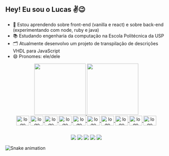 ## Hey! Eu sou o Lucas ✌️😉

- 🌱 Estou aprendendo sobre front-end (vanilla e react) e sobre back-end (experimentando com node, ruby e java)
- 📚 Estudando engenharia da computação na Escola Politécnica da USP
- 🗂️ Atualmente desenvolvo um projeto de transpilação de descrições VHDL para JavaScript
- 😄 Pronomes: ele/dele

<div align="center">
    <a href="https://github.com/lucas-sellari">
    <img height="160em" src="https://github-readme-stats.vercel.app/api?username=lucas-sellari&count_private=true&show_icons=true&theme=dracula&include_all_commits=true&hide=issues" />
    <img height="160em" src="https://github-readme-stats.vercel.app/api/top-langs/?username=lucas-sellari&layout=compact&langs_count=16&theme=dracula" />
</div>
    
    
<div style="display: inline_block" align="center">
    <img align="center" alt="logo do HTML5" height="30" width="40" src="https://cdn.jsdelivr.net/gh/devicons/devicon/icons/html5/html5-original.svg" />
    <img align="center" alt="logo do CSS3" height="30" width="40" src="https://cdn.jsdelivr.net/gh/devicons/devicon/icons/css3/css3-original.svg" />
    <img align="center" alt="logo do JavaScript" height="30" width="40" src="https://cdn.jsdelivr.net/gh/devicons/devicon/icons/javascript/javascript-original.svg" />
    <img align="center" alt="logo do React" height="30" width="40" src="https://cdn.jsdelivr.net/gh/devicons/devicon/icons/react/react-original.svg" />
    <img align="center" alt="logo do NodeJS" height="30" width="40" src="https://cdn.jsdelivr.net/gh/devicons/devicon/icons/nodejs/nodejs-original.svg" />
    <img align="center" alt="logo do MongoDB" height="30" width="40" src="https://cdn.jsdelivr.net/gh/devicons/devicon/icons/mongodb/mongodb-original.svg" />
    <img align="center" alt="logo do Python" height="30" width="40" src="https://cdn.jsdelivr.net/gh/devicons/devicon/icons/python/python-original.svg" />
    <img align="center" alt="logo do C++" height="30" width="40" src="https://cdn.jsdelivr.net/gh/devicons/devicon/icons/cplusplus/cplusplus-original.svg" />
    <img align="center" alt="logo do C" height="30" width="40" src="https://cdn.jsdelivr.net/gh/devicons/devicon/icons/c/c-original.svg" />
    <img align="center" alt="logo do Java" height="30" width="40" src="https://cdn.jsdelivr.net/gh/devicons/devicon/icons/java/java-plain.svg" />
</div>
    
  ##
    
<div align="center">
    <a href="https://www.linkedin.com/in/lucas-sellari/" target="_blank"><img src="https://img.shields.io/badge/LinkedIn-0077B5?style=for-the-badge&logo=linkedin&logoColor=white" target="_blank" /></a>
    <a href="https://twitter.com/itsmeluquinhas" target="_blank"><img src="https://img.shields.io/badge/Twitter-1DA1F2?style=for-the-badge&logo=twitter&logoColor=white" target="_blank" /></a>
    <a href="mailto:lucasmiguel448@gmail.com" target="_blank"><img src="https://img.shields.io/badge/Gmail-D14836?style=for-the-badge&logo=gmail&logoColor=white" target="_blank" /></a>
    <a href="https://www.twitch.tv/luquinhas_dev" target="_blank"><img src="https://img.shields.io/badge/Twitch-9146FF?style=for-the-badge&logo=twitch&logoColor=white" target="_blank" /></a>
    <a href="https://dev.to/lucassellari" target="_blank"><img src="https://img.shields.io/badge/dev.to-0A0A0A?style=for-the-badge&logo=dev.to&logoColor=white" target="_blank" /></a>
</div>
    
![Snake animation](https://github.com/lucas-sellari/lucas-sellari/blob/output/github-contribution-grid-snake.svg)
